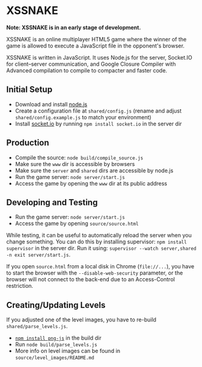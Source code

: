 XSSNAKE
===
**Note: XSSNAKE is in an early stage of development.**

XSSNAKE is an online multiplayer HTML5 game where the winner of the game is
allowed to execute a JavaScript file in the opponent's browser.

XSSNAKE is written in JavaScript. It uses Node.js for the server, Socket.IO for
client–server communication, and Google Closure Compiler with Advanced
compilation to compile to compacter and faster code.

Initial Setup
---
 * Download and install [node.js](http://nodejs.org/)
 * Create a configuration file at `shared/config.js` (rename and adjust
   `shared/config.example.js` to match your environment)
 * Install [socket.io](https://npmjs.org/package/socket.io) by running
   `npm install socket.io` in the server dir

Production
---
 * Compile the source: `node build/compile_source.js`
 * Make sure the `www` dir is accessible by browsers
 * Make sure the `server` and `shared` dirs are accessible by node.js
 * Run the game server: `node server/start.js`
 * Access the game by opening the `www` dir at its public address

Developing and Testing
---
 * Run the game server: `node server/start.js`
 * Access the game by opening `source/source.html`

While testing, it can be useful to automatically reload the server when you
change something. You can do this by installing supervisor: `npm install
supervisor` in the server dir. Run it using:
 `supervisor --watch server,shared -n exit server/start.js`.

If you open `source.html` from a local disk in Chrome (`file://...`), you
have to start the browser with the `--disable-web-security` parameter, or the
browser will not connect to the back-end due to an Access-Control restriction.

Creating/Updating Levels
---
If you adjusted one of the level images, you have to re-build
`shared/parse_levels.js`.

 * [`npm install png-js`](https://npmjs.org/package/png-js) in the build dir
 * Run `node build/parse_levels.js`
 * More info on level images can be found in `source/level_images/README.md`